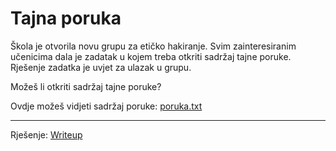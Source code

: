 # Tajna poruka
Škola je otvorila novu grupu za etičko hakiranje.
Svim zainteresiranim učenicima dala je zadatak u kojem treba otkriti sadržaj tajne poruke.
Rješenje zadatka je uvjet za ulazak u grupu.

Možeš li otkriti sadržaj tajne poruke?

Ovdje možeš vidjeti sadržaj poruke: [poruka.txt](https://github.com/fnovak22/ctf-zavrsni/raw/refs/heads/main/Zadaci/Misc/Tajna%20poruka/Datoteke/poruka.txt)

---

Rješenje: [Writeup](https://github.com/fnovak22/ctf-zavrsni/tree/main/Zadaci/Misc/Tajna%20poruka/Writeup)
